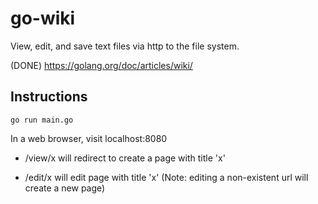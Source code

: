 # go-wiki

View, edit, and save text files via http to the file system.

(DONE) https://golang.org/doc/articles/wiki/

## Instructions

`go run main.go`

In a web browser, visit localhost:8080

- /view/x will redirect to create a page with title 'x'

- /edit/x will edit page with title 'x' (Note: editing a non-existent url will create a new page)
